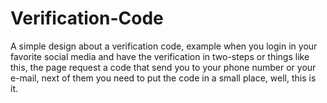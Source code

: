 # Verification-Code
A simple design about a verification code, example when you login in your favorite social media and have the verification in two-steps or things like this, the page request a code that send you to your phone number or your e-mail, next of them you need to put the code in a small place, well, this is it.
